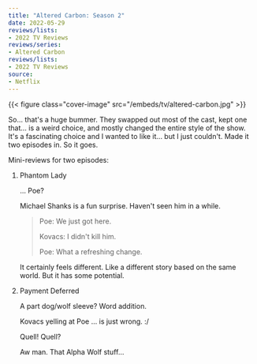 ```yaml
---
title: "Altered Carbon: Season 2"
date: 2022-05-29
reviews/lists:
- 2022 TV Reviews
reviews/series:
- Altered Carbon
reviews/lists:
- 2022 TV Reviews
source:
- Netflix
---
```

{{< figure class="cover-image" src="/embeds/tv/altered-carbon.jpg" >}}

So... that's a huge bummer. They swapped out most of the cast, kept one that... is a weird choice, and mostly changed the entire style of the show. It's a fascinating choice and I wanted to like it... but I just couldn't. Made it two episodes in. So it goes.

<!--more-->

Mini-reviews for two episodes:

1. Phantom Lady 

    ... Poe?

    Michael Shanks is a fun surprise. Haven't seen him in a while. 

    > Poe: We just got here. 
    >
    > Kovacs: I didn't kill him. 
    >
    > Poe: What a refreshing change. 

    It certainly feels different. Like a different story based on the same world. But it has some potential. 

2. Payment Deferred

    A part dog/wolf sleeve? Word addition. 

    Kovacs yelling at Poe … is just wrong. :/

    Quell! Quell?

    Aw man. That Alpha Wolf stuff…
